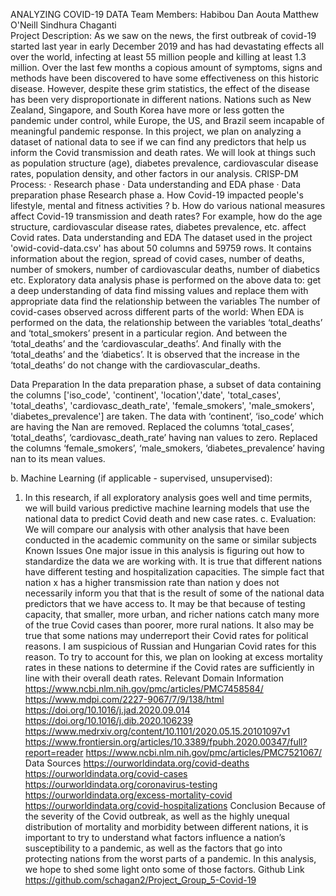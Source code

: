 ANALYZING COVID-19 DATA
Team Members:
Habibou Dan Aouta
Matthew O'Neill
Sindhura Chaganti  
Project Description:
As we saw on the news, the first outbreak of covid-19 started last year in early December 2019 and has had devastating effects all over the world, infecting at least 55 million people and killing at least 1.3 million. Over the last few months a copious amount of symptoms, signs and methods have been discovered to have some effectiveness on this historic disease.  However, despite these grim statistics, the effect of the disease has been very disproportionate in different nations.  Nations such as New Zealand, Singapore, and South Korea have more or less gotten the pandemic under control, while Europe, the US, and Brazil seem incapable of meaningful pandemic response.  In this project, we plan on analyzing a dataset of national data to see if we can find any predictors that help us inform the Covid transmission and death rates.  We will look at things such as population structure (age), diabetes prevalence, cardiovascular disease rates, population density, and other factors in our analysis.
CRISP-DM Process:
·         Research phase
·         Data understanding and EDA phase
·         Data preparation phase
Research phase
a. How Covid-19 impacted people's lifestyle, mental and fitness activities ?
b. How do various national measures affect Covid-19 transmission and death rates?  For example, how do the age structure, cardiovascular disease rates, diabetes prevalence, etc. affect Covid rates.
Data understanding and EDA
The dataset used in the project 'owid-covid-data.csv' has about 50 columns and 59759 rows. It  contains information about the region, spread of covid cases, number of deaths, number of smokers, number of cardiovascular deaths, number of diabetics etc. 
Exploratory data analysis phase is performed on the above data to:
get a deep understanding of data 
find missing values and replace them with appropriate data
find the relationship between the variables
The number of covid-cases observed across different parts of the world:
When EDA is performed on the data, the relationship between the variables ‘total_deaths’ and ‘total_smokers’ present in a particular region. And between the ‘total_deaths’ and the ‘cardiovascular_deaths’. And finally with the ‘total_deaths’ and the ‘diabetics’. It is observed that the increase in the ‘total_deaths’ do not change with the cardiovascular_deaths.

Data Preparation
In the data preparation phase, a subset of data containing the columns ['iso_code', 'continent', 'location','date', 'total_cases', 'total_deaths', 'cardiovasc_death_rate', 'female_smokers', 'male_smokers', 'diabetes_prevalence'] are taken.
The data with ‘continent’, ‘iso_code’ which are having the Nan are removed.
Replaced the columns ‘total_cases’, ‘total_deaths’, ‘cardiovasc_death_rate’ having  nan values to zero.
Replaced the columns ‘female_smokers’, ‘male_smokers, ‘diabetes_prevalence’ having nan to its mean values.

b. Machine Learning (if applicable - supervised, unsupervised):
1. In this research, if all exploratory analysis goes well and time permits, we will build various predictive machine learning models that use the national data to predict Covid death and new case rates.
c. Evaluation:
  	We will compare our analysis with other analysis that have been conducted in the academic community on the same or similar subjects
Known Issues
        	One major issue in this analysis is figuring out how to standardize the data we are working with.  It is true that different nations have different testing and hospitalization capacities.  The simple fact that nation x has a higher transmission rate than nation y does not necessarily inform you that that is the result of some of the national data predictors that we have access to.  It may be that because of testing capacity, that smaller, more urban, and richer nations catch many more of the true Covid cases than poorer, more rural nations.  It also may be true that some nations may underreport their Covid rates for political reasons.  I am suspicious of Russian and Hungarian Covid rates for this reason.  To try to account for this, we plan on looking at excess mortality rates in these nations to determine if the Covid rates are sufficiently in line with their overall death rates.
Relevant Domain Information
https://www.ncbi.nlm.nih.gov/pmc/articles/PMC7458584/
https://www.mdpi.com/2227-9067/7/9/138/html
https://doi.org/10.1016/j.jad.2020.09.014
https://doi.org/10.1016/j.dib.2020.106239
https://www.medrxiv.org/content/10.1101/2020.05.15.20101097v1
https://www.frontiersin.org/articles/10.3389/fpubh.2020.00347/full?report=reader
https://www.ncbi.nlm.nih.gov/pmc/articles/PMC7521067/
Data Sources
https://ourworldindata.org/covid-deaths
https://ourworldindata.org/covid-cases
https://ourworldindata.org/coronavirus-testing
https://ourworldindata.org/excess-mortality-covid
https://ourworldindata.org/covid-hospitalizations
Conclusion
        	Because of the severity of the Covid outbreak, as well as the highly unequal distribution of mortality and morbidity between different nations, it is important to try to understand what factors influence a nation’s susceptibility to a pandemic, as well as the factors that go into protecting nations from the worst parts of a pandemic.  In this analysis, we hope to shed some light onto some of those factors.
Github Link
https://github.com/schagan2/Project_Group_5-Covid-19
